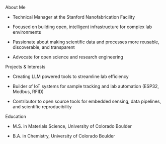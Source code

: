 About Me
- Technical Manager at the Stanford Nanofabrication Facility

- Focused on building open, intelligent infrastructure for complex lab environments

- Passionate about making scientific data and processes more reusable, discoverable, and transparent

- Advocate for open science and research engineering

Projects & Interests
- Creating LLM powered tools to streamline lab efficiency 

- Builder of IoT systems for sample tracking and lab automation (ESP32, Modbus, RFID)

- Contributor to open source tools for embedded sensing, data pipelines, and scientific reproducibility

Education
- M.S. in Materials Science, University of Colorado Boulder

- B.A. in Chemistry, University of Colorado Boulder
